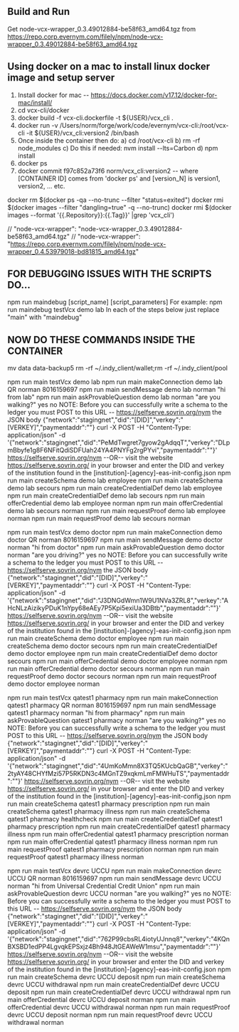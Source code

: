 ## Build and Run

Get node-vcx-wrapper_0.3.49012884-be58f63_amd64.tgz from https://repo.corp.evernym.com/filely/npm/node-vcx-wrapper_0.3.49012884-be58f63_amd64.tgz

Using docker on a mac to install linux docker image and setup server
------------------------------------------------------------------------------------------------------
1) Install docker for mac -- https://docs.docker.com/v17.12/docker-for-mac/install/
2) cd vcx-cli/docker
3) docker build -f vcx-cli.dockerfile -t ${USER}/vcx_cli .
4) docker run -v /Users/norm/forge/work/code/evernym/vcx-cli:/root/vcx-cli -it ${USER}/vcx_cli:version2 /bin/bash
5) Once inside the container then do:
    a) cd /root/vcx-cli
    b) rm -rf node_modules
    c) Do this if needed: nvm install --lts=Carbon
    d) npm install
6) docker ps
7) docker commit f97c852a73f6 norm/vcx_cli:version2 -- where [CONTAINER ID] comes from 'docker ps' and [version_N] is version1, version2, ... etc.

docker rm $(docker ps -qa --no-trunc --filter "status=exited")
docker rmi $(docker images --filter "dangling=true" -q --no-trunc)
docker rmi $(docker images --format '{{.Repository}}:{{.Tag}}' |grep 'vcx_cli')


// "node-vcx-wrapper": "node-vcx-wrapper_0.3.49012884-be58f63_amd64.tgz"
// "node-vcx-wrapper": "https://repo.corp.evernym.com/filely/npm/node-vcx-wrapper_0.4.53979018-bd81815_amd64.tgz"

FOR DEBUGGING ISSUES WITH THE SCRIPTS DO...
------------------------------------------------------------------------------------------------------------------------
npm run maindebug [script_name] [script_parameters]
For example: npm run maindebug testVcx demo lab
In each of the steps below just replace "main" with "maindebug"


NOW DO THESE COMMANDS INSIDE THE CONTAINER
------------------------------------------------------------------------------------------------------------------------
mv data data-backup5
rm -rf ~/.indy_client/wallet;rm -rf ~/.indy_client/pool


npm run main testVcx demo lab
npm run main makeConnection demo lab QR norman 8016159697
npm run main sendMessage demo lab norman "hi from lab"
npm run main askProvableQuestion demo lab norman "are you walking?" yes no
NOTE: Before you can successfully write a schema to the ledger you must
POST to this URL -- https://selfserve.sovrin.org/nym the JSON body
{"network":"stagingnet","did":"[DID]","verkey":"[VERKEY]","paymentaddr":""}
curl -X POST -H "Content-Type: application/json" -d '{"network":"stagingnet","did":"PeMdTwgret7gyow2gAdqqT","verkey":"DLpmBbyfe1g8F6NFitQdiSDFUah24YA4PNYFg2rgPYvi","paymentaddr":""}' https://selfserve.sovrin.org/nym
--OR--
visit the website https://selfserve.sovrin.org/ in your browser and enter the DID and verkey of
the institution found in the [institution]-[agency]-eas-init-config.json
npm run main createSchema demo lab employee
npm run main createSchema demo lab secours
npm run main createCredentialDef demo lab employee
npm run main createCredentialDef demo lab secours
npm run main offerCredential demo lab employee norman
npm run main offerCredential demo lab secours norman
npm run main requestProof demo lab employee norman
npm run main requestProof demo lab secours norman


npm run main testVcx demo doctor
npm run main makeConnection demo doctor QR norman 8016159697
npm run main sendMessage demo doctor norman "hi from doctor"
npm run main askProvableQuestion demo doctor norman "are you driving?" yes no
NOTE: Before you can successfully write a schema to the ledger you must
POST to this URL -- https://selfserve.sovrin.org/nym the JSON body
{"network":"stagingnet","did":"[DID]","verkey":"[VERKEY]","paymentaddr":""}
curl -X POST -H "Content-Type: application/json" -d '{"network":"stagingnet","did":"J3DNGdWmn1W9U1NVa3ZRL8","verkey":"AHcNLzAizikyPDuK1nYpy68eAEy7P5Kpi5exiUa3DBtb","paymentaddr":""}' https://selfserve.sovrin.org/nym
--OR--
visit the website https://selfserve.sovrin.org/ in your browser and enter the DID and verkey of
the institution found in the [institution]-[agency]-eas-init-config.json
npm run main createSchema demo doctor employee
npm run main createSchema demo doctor secours
npm run main createCredentialDef demo doctor employee
npm run main createCredentialDef demo doctor secours
npm run main offerCredential demo doctor employee norman
npm run main offerCredential demo doctor secours norman
npm run main requestProof demo doctor secours norman
npm run main requestProof demo doctor employee norman


npm run main testVcx qatest1 pharmacy
npm run main makeConnection qatest1 pharmacy QR norman 8016159697
npm run main sendMessage qatest1 pharmacy norman "hi from pharmacy"
npm run main askProvableQuestion qatest1 pharmacy norman "are you walking?" yes no
NOTE: Before you can successfully write a schema to the ledger you must
POST to this URL -- https://selfserve.sovrin.org/nym the JSON body
{"network":"stagingnet","did":"[DID]","verkey":"[VERKEY]","paymentaddr":""}
curl -X POST -H "Content-Type: application/json" -d '{"network":"stagingnet","did":"4UmKoMmn8X3TQ5KUcbQaGB","verkey":"2tyAY48CHYfMzi57P5RKDN3c4MGnTZ9xqkmLmFMWHuTS","paymentaddr":""}' https://selfserve.sovrin.org/nym
--OR--
visit the website https://selfserve.sovrin.org/ in your browser and enter the DID and verkey of
the institution found in the [institution]-[agency]-eas-init-config.json
npm run main createSchema qatest1 pharmacy prescription
npm run main createSchema qatest1 pharmacy illness
npm run main createSchema qatest1 pharmacy healthcheck
npm run main createCredentialDef qatest1 pharmacy prescription
npm run main createCredentialDef qatest1 pharmacy illness
npm run main offerCredential qatest1 pharmacy prescription norman
npm run main offerCredential qatest1 pharmacy illness norman
npm run main requestProof qatest1 pharmacy prescription norman
npm run main requestProof qatest1 pharmacy illness norman



npm run main testVcx devrc UCCU
npm run main makeConnection devrc UCCU QR norman 8016159697
npm run main sendMessage devrc UCCU norman "hi from Universal Credential Credit Union"
npm run main askProvableQuestion devrc UCCU norman "are you walking?" yes no
NOTE: Before you can successfully write a schema to the ledger you must
POST to this URL -- https://selfserve.sovrin.org/nym the JSON body
{"network":"stagingnet","did":"[DID]","verkey":"[VERKEY]","paymentaddr":""}
curl -X POST -H "Content-Type: application/json" -d '{"network":"stagingnet","did":"762P99cbsRL4iotyUJnnq8","verkey":"4KQnBXSBD1edPP4LgvqkEPSxjz4Bh948JtGEAWeW1msu","paymentaddr":""}' https://selfserve.sovrin.org/nym
--OR--
visit the website https://selfserve.sovrin.org/ in your browser and enter the DID and verkey of
the institution found in the [institution]-[agency]-eas-init-config.json
npm run main createSchema devrc UCCU deposit
npm run main createSchema devrc UCCU withdrawal
npm run main createCredentialDef devrc UCCU deposit
npm run main createCredentialDef devrc UCCU withdrawal
npm run main offerCredential devrc UCCU deposit norman
npm run main offerCredential devrc UCCU withdrawal norman
npm run main requestProof devrc UCCU deposit norman
npm run main requestProof devrc UCCU withdrawal norman
